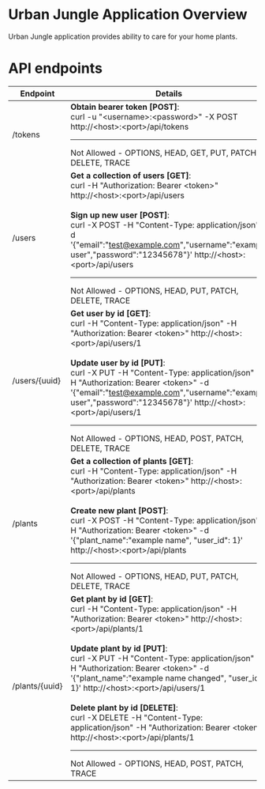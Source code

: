 # Urban Jungle Application Overview

Urban Jungle application provides ability to care for your home plants. 

# API endpoints

| Endpoint | Details|  
| ---  | --- |
| /tokens | **Obtain bearer token [POST]**:<br/>curl -u "\<username>:\<password>" -X POST http://\<host\>:\<port\>/api/tokens <br/> <hr/>Not Allowed - OPTIONS, HEAD, GET, PUT, PATCH, DELETE, TRACE |
| /users | **Get a collection of users [GET]**:<br/>curl -H "Authorization: Bearer \<token>" http://\<host\>:\<port\>/api/users <br/><br/> **Sign up new user [POST]**:<br/>curl -X POST -H "Content-Type: application/json" -d '{"email":"test@example.com","username":"example user","password":"12345678"}' http://\<host\>:\<port\>/api/users<br/> <hr/>Not Allowed - OPTIONS, HEAD, PUT, PATCH, DELETE, TRACE |
| /users/{uuid} | **Get user by id [GET]**:<br/>curl -H "Content-Type: application/json" -H "Authorization: Bearer \<token>" http://\<host\>:\<port\>/api/users/1<br/><br/> **Update user by id [PUT]**:<br/>curl -X PUT -H "Content-Type: application/json" -H "Authorization: Bearer \<token>" -d '{"email":"test@example.com","username":"example user","password":"12345678"}' http://\<host\>:\<port\>/api/users/1<br/> <hr/>Not Allowed - OPTIONS, HEAD, POST, PATCH, DELETE, TRACE |
| /plants | **Get a collection of plants [GET]**:<br/>curl -H "Content-Type: application/json" -H "Authorization: Bearer \<token>" http://\<host\>:\<port\>/api/plants <br/><br/> **Create new plant [POST]**:<br/>curl -X POST -H "Content-Type: application/json" -H "Authorization: Bearer \<token>" -d '{"plant_name":"example name", "user_id": 1}' http://\<host\>:\<port\>/api/plants<br/> <hr/>Not Allowed - OPTIONS, HEAD, PUT, PATCH, DELETE, TRACE |
| /plants/{uuid} | **Get plant by id [GET]**:<br/>curl -H "Content-Type: application/json" -H "Authorization: Bearer \<token>" http://\<host\>:\<port\>/api/plants/1<br/><br/> **Update plant by id [PUT]**:<br/>curl -X PUT -H "Content-Type: application/json" -H "Authorization: Bearer \<token>" -d '{"plant_name":"example name changed", "user_id": 1}' http://\<host\>:\<port\>/api/users/1<br/><br/> **Delete plant by id [DELETE]**:<br/>curl -X DELETE -H "Content-Type: application/json" -H "Authorization: Bearer \<token>" http://\<host\>:\<port\>/api/plants/1<br/> <hr/>Not Allowed - OPTIONS, HEAD, POST, PATCH, TRACE |











